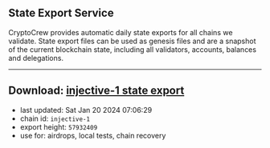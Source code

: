 ## State Export Service
CryptoCrew provides automatic daily state exports for all chains we validate. State export files can be used as genesis files and are a snapshot of the current blockchain state, including all validators, accounts, balances and delegations.

---
**Download: [injective-1 state export](https://dl.ccvalidators.com/SERVICE/injective/injective-1_export_57932409.json)**
---

- last updated: Sat Jan 20 2024 07:06:29
- chain id: `injective-1`
- export height: `57932409`
- use for: airdrops, local tests, chain recovery
